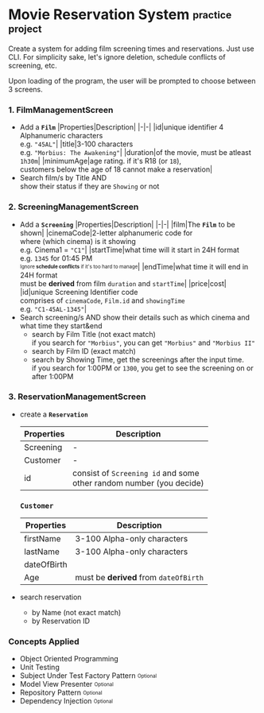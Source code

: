 # Movie Reservation System <sub><sup>practice project</sup></sub>

Create a system for adding film screening times and reservations.
Just use CLI. For simplicity sake, let's ignore deletion, schedule conflicts of screening, etc.  

Upon loading of the program, the user will be prompted to choose between 3 screens.
### 1. FilmManagementScreen
- Add a **`Film`**
    |Properties|Description|
    |-|-|
    |id|unique identifier 4 Alphanumeric characters<br>e.g. `"45AL"`|
    |title|3-100 characters<br>e.g. `"Morbius: The Awakening"`|
    |duration|of the movie, must be atleast `1h30m`|
    |minimumAge|age rating. if it's R18 (or `18`),<br> customers below the age of 18 cannot make a reservation|
- Search film/s by Title AND <br>show their status if they are `Showing` or not

### 2. ScreeningManagementScreen
- Add a **`Screening`**
    |Properties|Description|
    |-|-|
    |film|The **`Film`** to be shown|
    |cinemaCode|2-letter alphanumeric code for<br> where (which cinema) is it showing<br>e.g. Cinema1 = `"C1"`|
    |startTime|what time will it start in 24H format<br>e.g. `1345` for 01:45 PM<br><sub><sup>Ignore **schedule conflicts** if it's too hard to manage</sup></sub>|
    |endTime|what time it will end in 24H format<br>must be **derived** from film `duration` and `startTime`|
    |price|cost|
    |id|unique Screening Identifier code<br>comprises of `cinemaCode`, `Film.id` and `showingTime`<br>e.g. `"C1-45AL-1345"`|
- Search screening/s AND show their details such as which cinema and what time they start&end
    - search by Film Title (not exact match)<br>if you search for `"Morbius"`, you can get `"Morbius"` and `"Morbius II"`
    - search by Film ID (exact match)
    - search by Showing Time, get the screenings after the input time.<br>if you search for 1:00PM or `1300`, you get to see the screening on or after 1:00PM

### 3. ReservationManagementScreen
- create a **`Reservation`**

    |Properties|Description|
    |-|-|
    |Screening|-|
    |Customer|-|
    |id|consist of `Screening id` and some <br>other random number (you decide)|

    ### **`Customer`**
    |Properties|Description|
    |-|-|
    |firstName|3-100 Alpha-only characters|
    |lastName|3-100 Alpha-only characters|
    |dateOfBirth||
    |Age|must be **derived** from `dateOfBirth`|
    
- search reservation
    - by Name (not exact match)
    - by Reservation ID


### Concepts Applied
- Object Oriented Programming
- Unit Testing
- Subject Under Test Factory Pattern <sub><sup>Optional</sup></sub> 
- Model View Presenter <sub><sup>Optional</sup></sub>
- Repository Pattern <sub><sup>Optional</sup></sub>
- Dependency Injection <sub><sup>Optional</sup></sub>